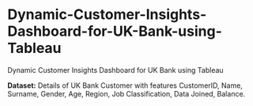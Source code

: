 # Dynamic-Customer-Insights-Dashboard-for-UK-Bank-using-Tableau
Dynamic Customer Insights Dashboard for UK Bank using Tableau

**Dataset:** 
Details of UK Bank Customer with features CustomerID, Name, Surname, Gender,
Age, Region, Job Classification, Data Joined, Balance.

